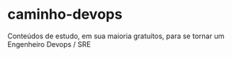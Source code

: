 # caminho-devops
Conteúdos de estudo, em sua maioria gratuítos, para se tornar um Engenheiro Devops / SRE
